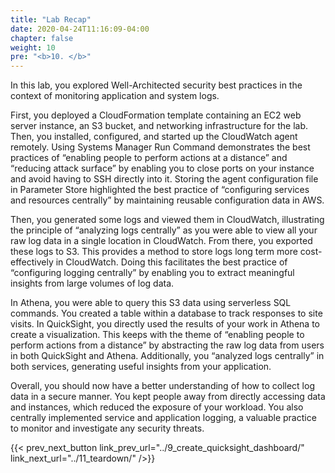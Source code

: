 ```yaml
---
title: "Lab Recap"
date: 2020-04-24T11:16:09-04:00
chapter: false
weight: 10
pre: "<b>10. </b>"
---
```


In this lab, you explored Well-Architected security best practices in the context of monitoring application and system logs.

First, you deployed a CloudFormation template containing an EC2 web server instance, an S3 bucket, and
networking infrastructure for the lab. Then, you installed, configured, and started up the CloudWatch agent remotely. Using Systems Manager Run Command demonstrates the best practices of “enabling people to perform actions at a distance” and “reducing attack surface” by enabling you to close ports on your instance and avoid having to SSH directly into it. Storing the agent configuration file in Parameter Store highlighted the best practice of “configuring services and resources centrally” by maintaining reusable configuration data in AWS.

Then, you generated some logs and viewed them in CloudWatch, illustrating the principle of “analyzing logs centrally” as you were able to view all your raw log data in a single location in CloudWatch. From there, you exported these logs to S3. This provides a method to store logs long term more cost-effectively in CloudWatch. Doing this facilitates the best practice of “configuring logging centrally” by enabling you to extract meaningful insights from large volumes of log data.

In Athena, you were able to query this S3 data using serverless SQL commands. You created a table within a database to track responses to site visits. In QuickSight, you directly used the results of your work in Athena to create a visualization. This keeps with the theme of “enabling people to perform actions from a distance” by abstracting the raw log data from users in both QuickSight and Athena. Additionally, you “analyzed logs centrally” in both services, generating useful insights from your application.

Overall, you should now have a better understanding of how to collect log data in a secure manner. You kept people away from directly accessing data and instances, which reduced the exposure of your workload. You also centrally implemented service and application logging, a valuable practice to monitor and investigate
 any security threats.

{{< prev_next_button link_prev_url="../9_create_quicksight_dashboard/" link_next_url="../11_teardown/" />}}
